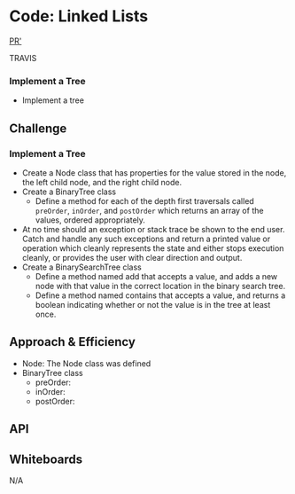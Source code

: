# Code: Linked Lists
[PR'](https://github.com/charmedsatyr-401-advanced-javascript/data-structures-and-algorithms/pull/6)

TRAVIS

### Implement a Tree
* Implement a tree

## Challenge
### Implement a Tree
* Create a Node class that has properties for the value stored in the node, the left child node, and the right child node.
* Create a BinaryTree class
  * Define a method for each of the depth first traversals called `preOrder`, `inOrder`, and `postOrder` which returns an array of the values, ordered appropriately.
* At no time should an exception or stack trace be shown to the end user. Catch and handle any such exceptions and return a printed value or operation which cleanly represents the state and either stops execution cleanly, or provides the user with clear direction and output.
* Create a BinarySearchTree class
  * Define a method named add that accepts a value, and adds a new node with that value in the correct location in the binary search tree.
  * Define a method named contains that accepts a value, and returns a boolean indicating whether or not the value is in the tree at least once.

## Approach & Efficiency
* Node: The Node class was defined
* BinaryTree class
  * preOrder:
  * inOrder:
  * postOrder: 

## API


## Whiteboards
N/A

